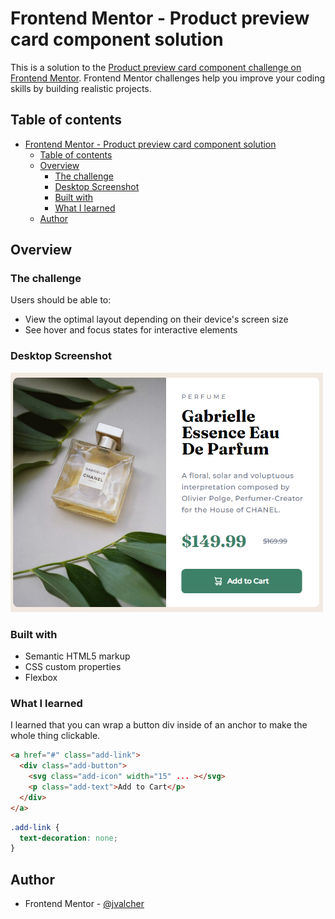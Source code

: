 # Frontend Mentor - Product preview card component solution

This is a solution to the [Product preview card component challenge on Frontend Mentor](https://www.frontendmentor.io/challenges/product-preview-card-component-GO7UmttRfa). Frontend Mentor challenges help you improve your coding skills by building realistic projects. 

## Table of contents

- [Frontend Mentor - Product preview card component solution](#frontend-mentor---product-preview-card-component-solution)
  - [Table of contents](#table-of-contents)
  - [Overview](#overview)
    - [The challenge](#the-challenge)
    - [Desktop Screenshot](#desktop-screenshot)
    - [Built with](#built-with)
    - [What I learned](#what-i-learned)
  - [Author](#author)

## Overview

### The challenge

Users should be able to:

- View the optimal layout depending on their device's screen size
- See hover and focus states for interactive elements

### Desktop Screenshot

<img src="desktop.png" alt="desktop version" width="500px"/>


### Built with

- Semantic HTML5 markup
- CSS custom properties
- Flexbox

### What I learned

I learned that you can wrap a button div inside of an anchor to make the whole thing clickable.

```html
<a href="#" class="add-link">
  <div class="add-button">
    <svg class="add-icon" width="15" ... ></svg>
    <p class="add-text">Add to Cart</p>
  </div>
</a>
```
```css
.add-link {
  text-decoration: none;
}
```

## Author

- Frontend Mentor - [@jvalcher](https://www.frontendmentor.io/profile/jvalcher)
